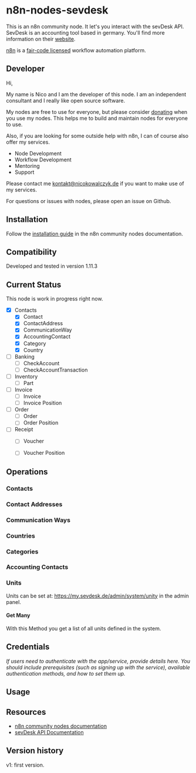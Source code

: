 # n8n-nodes-sevdesk

This is an n8n community node. It let's you interact with the sevDesk API. SevDesk is an accounting tool based in germany. 
You'll find more information on their [website](https://sevdesk.de/).

[n8n](https://n8n.io/) is a [fair-code licensed](https://docs.n8n.io/reference/license/) workflow automation platform.

## Developer

Hi, 

My name is Nico and I am the developer of this node.
I am an independent consultant and I really like open source software.


My nodes are free to use for everyone, but please consider [donating](https://www.buymeacoffee.com/nicokowalc5) when you use my nodes.
This helps me to build and maintain nodes for everyone to use.

Also, if you are looking for some outside help with n8n, I can of course also offer my services.
* Node Development
* Workflow Development
* Mentoring
* Support

Please contact me kontakt@nicokowalczyk.de if you want to make use of my services.

For questions or issues with nodes, please open an issue on Github.

## Installation

Follow the [installation guide](https://docs.n8n.io/integrations/community-nodes/installation/) in the n8n community nodes documentation.

## Compatibility

Developed and tested in version 1.11.3

## Current Status
This node is work in progress right now. 

- [x] Contacts
	- [x] Contact
	- [x] ContactAddress
	- [x] CommunicationWay
	- [x] AccountingContact
	- [x] Category
	- [x] Country
- [ ] Banking
	- [ ] CheckAccount
	- [ ] CheckAccountTransaction
- [ ] Inventory
	- [ ] Part
- [ ] Invoice
	- [ ] Invoice
	- [ ] Invoice Position
- [ ] Order
	- [ ] Order
	- [ ] Order Position
- [ ] Receipt
	- [ ] Voucher
	- [ ] Voucher Position


## Operations

### Contacts

### Contact Addresses

### Communication Ways

### Countries

### Categories

### Accounting Contacts

### Units
Units can be set at: https://my.sevdesk.de/admin/system/unity in the admin panel.

#### Get Many
With this Method you get a list of all units defined in the system. 

## Credentials

_If users need to authenticate with the app/service, provide details here. You should include prerequisites (such as signing up with the service), available authentication methods, and how to set them up._

## Usage

## Resources

* [n8n community nodes documentation](https://docs.n8n.io/integrations/community-nodes/)
* [sevDesk API Documentation](https://api.sevdesk.de/)

## Version history

v1: first version.
